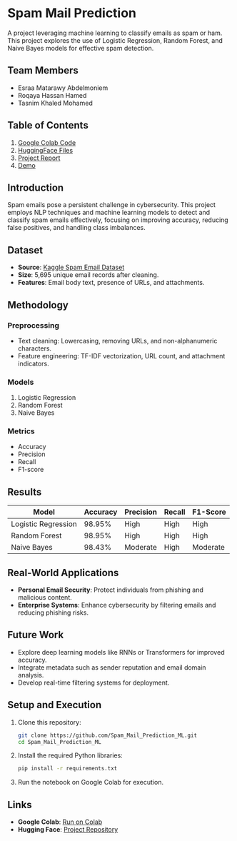 # Spam Mail Prediction

A project leveraging machine learning to classify emails as spam or ham. This project explores the use of Logistic Regression, Random Forest, and Naive Bayes models for effective spam detection.  

## Team Members  

- Esraa Matarawy Abdelmoniem
- Roqaya Hassan Hamed
- Tasnim Khaled Mohamed 


## Table of Contents  

1. [Google Colab Code](Google_Colab_Code)  
2. [HuggingFace Files](HF)  
3. [Project Report](Spam_Mail_Prediction.pdf)  
4. [Demo](22.12.2024_23.04.52_REC.mp4)  

## Introduction  

Spam emails pose a persistent challenge in cybersecurity. This project employs NLP techniques and machine learning models to detect and classify spam emails effectively, focusing on improving accuracy, reducing false positives, and handling class imbalances.  

## Dataset  

- **Source**: [Kaggle Spam Email Dataset](https://www.kaggle.com/datasets/jackksoncsie/spam-email-dataset/data)  
- **Size**: 5,695 unique email records after cleaning.  
- **Features**: Email body text, presence of URLs, and attachments.  

## Methodology  

### Preprocessing  
- Text cleaning: Lowercasing, removing URLs, and non-alphanumeric characters.  
- Feature engineering: TF-IDF vectorization, URL count, and attachment indicators.  

### Models  
1. Logistic Regression  
2. Random Forest  
3. Naive Bayes  

### Metrics  
- Accuracy  
- Precision  
- Recall  
- F1-score  

## Results  

| Model               | Accuracy | Precision | Recall | F1-Score |  
|---------------------|----------|-----------|--------|----------|  
| Logistic Regression | 98.95%   | High      | High   | High     |  
| Random Forest       | 98.95%   | High      | High   | High     |  
| Naive Bayes         | 98.43%   | Moderate  | High   | Moderate |  

## Real-World Applications  

- **Personal Email Security**: Protect individuals from phishing and malicious content.  
- **Enterprise Systems**: Enhance cybersecurity by filtering emails and reducing phishing risks.  

## Future Work  

- Explore deep learning models like RNNs or Transformers for improved accuracy.  
- Integrate metadata such as sender reputation and email domain analysis.  
- Develop real-time filtering systems for deployment.  

## Setup and Execution  

1. Clone this repository:  
   ```bash  
   git clone https://github.com/Spam_Mail_Prediction_ML.git  
   cd Spam_Mail_Prediction_ML 
   ```  
2. Install the required Python libraries:  
   ```bash  
   pip install -r requirements.txt  
   ```  
3. Run the notebook on Google Colab for execution.  

## Links  

- **Google Colab**: [Run on Colab]([https://colab.research.google.com/your-link-here](https://colab.research.google.com/drive/1tgQtrE2ngGZixsrlNi2vqijYwoJ_EvL-?usp=sharing#scrollTo=XSkYEvNiISCT))  
- **Hugging Face**: [Project Repository]([https://huggingface.co/your-link-here](https://huggingface.co/spaces/roqayahassan/MLProject))  
